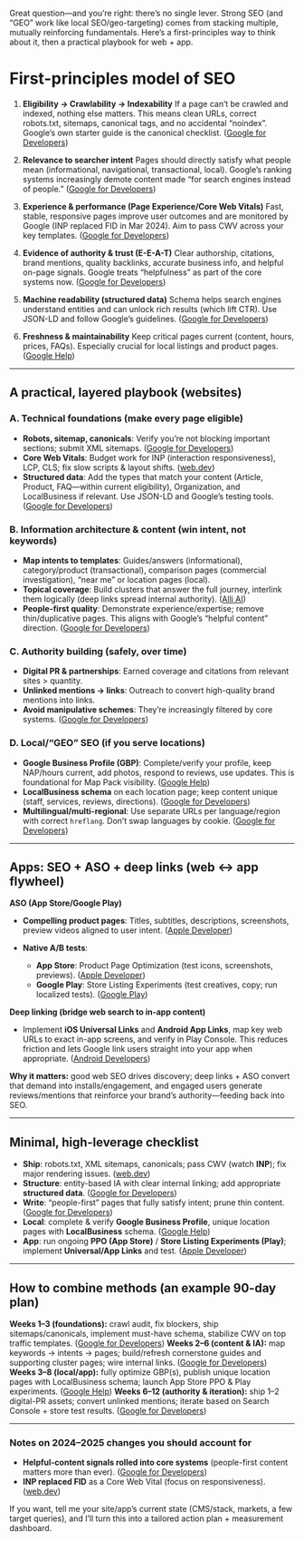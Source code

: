 Great question—and you’re right: there’s no single lever. Strong SEO (and “GEO” work like local SEO/geo-targeting) comes from stacking multiple, mutually reinforcing fundamentals. Here’s a first-principles way to think about it, then a practical playbook for web + app.

# First-principles model of SEO

1. **Eligibility → Crawlability → Indexability**
   If a page can’t be crawled and indexed, nothing else matters. This means clean URLs, correct robots.txt, sitemaps, canonical tags, and no accidental “noindex”. Google’s own starter guide is the canonical checklist. ([Google for Developers][1])

2. **Relevance to searcher intent**
   Pages should directly satisfy what people mean (informational, navigational, transactional, local). Google’s ranking systems increasingly demote content made “for search engines instead of people.” ([Google for Developers][2])

3. **Experience & performance (Page Experience/Core Web Vitals)**
   Fast, stable, responsive pages improve user outcomes and are monitored by Google (INP replaced FID in Mar 2024). Aim to pass CWV across your key templates. ([Google for Developers][3])

4. **Evidence of authority & trust (E-E-A-T)**
   Clear authorship, citations, brand mentions, quality backlinks, accurate business info, and helpful on-page signals. Google treats “helpfulness” as part of the core systems now. ([Google for Developers][2])

5. **Machine readability (structured data)**
   Schema helps search engines understand entities and can unlock rich results (which lift CTR). Use JSON-LD and follow Google’s guidelines. ([Google for Developers][4])

6. **Freshness & maintainability**
   Keep critical pages current (content, hours, prices, FAQs). Especially crucial for local listings and product pages. ([Google Help][5])

---

## A practical, layered playbook (websites)

### A. Technical foundations (make every page eligible)

* **Robots, sitemap, canonicals**: Verify you’re not blocking important sections; submit XML sitemaps. ([Google for Developers][1])
* **Core Web Vitals**: Budget work for INP (interaction responsiveness), LCP, CLS; fix slow scripts & layout shifts. ([web.dev][6])
* **Structured data**: Add the types that match your content (Article, Product, FAQ—within current eligibility), Organization, and LocalBusiness if relevant. Use JSON-LD and Google’s testing tools. ([Google for Developers][4])

### B. Information architecture & content (win intent, not keywords)

* **Map intents to templates**: Guides/answers (informational), category/product (transactional), comparison pages (commercial investigation), “near me” or location pages (local).
* **Topical coverage**: Build clusters that answer the full journey, interlink them logically (deep links spread internal authority). ([Alli AI][7])
* **People-first quality**: Demonstrate experience/expertise; remove thin/duplicative pages. This aligns with Google’s “helpful content” direction. ([Google for Developers][2])

### C. Authority building (safely, over time)

* **Digital PR & partnerships**: Earned coverage and citations from relevant sites > quantity.
* **Unlinked mentions → links**: Outreach to convert high-quality brand mentions into links.
* **Avoid manipulative schemes**: They’re increasingly filtered by core systems. ([Google for Developers][8])

### D. Local/“GEO” SEO (if you serve locations)

* **Google Business Profile (GBP)**: Complete/verify your profile, keep NAP/hours current, add photos, respond to reviews, use updates. This is foundational for Map Pack visibility. ([Google Help][5])
* **LocalBusiness schema** on each location page; keep content unique (staff, services, reviews, directions). ([Google for Developers][9])
* **Multilingual/multi-regional**: Use separate URLs per language/region with correct `hreflang`. Don’t swap languages by cookie. ([Google for Developers][10])

---

## Apps: SEO + ASO + deep links (web ↔ app flywheel)

**ASO (App Store/Google Play)**

* **Compelling product pages**: Titles, subtitles, descriptions, screenshots, preview videos aligned to user intent. ([Apple Developer][11])
* **Native A/B tests**:

  * **App Store**: Product Page Optimization (test icons, screenshots, previews). ([Apple Developer][12])
  * **Google Play**: Store Listing Experiments (test creatives, copy; run localized tests). ([Google Play][13])

**Deep linking (bridge web search to in-app content)**

* Implement **iOS Universal Links** and **Android App Links**, map key web URLs to exact in-app screens, and verify in Play Console. This reduces friction and lets Google link users straight into your app when appropriate. ([Android Developers][14])

**Why it matters:** good web SEO drives discovery; deep links + ASO convert that demand into installs/engagement, and engaged users generate reviews/mentions that reinforce your brand’s authority—feeding back into SEO.

---

## Minimal, high-leverage checklist

* **Ship**: robots.txt, XML sitemaps, canonicals; pass CWV (watch **INP**); fix major rendering issues. ([web.dev][6])
* **Structure**: entity-based IA with clear internal linking; add appropriate **structured data**. ([Google for Developers][4])
* **Write**: “people-first” pages that fully satisfy intent; prune thin content. ([Google for Developers][2])
* **Local**: complete & verify **Google Business Profile**, unique location pages with **LocalBusiness** schema. ([Google Help][5])
* **App**: run ongoing **PPO (App Store)** / **Store Listing Experiments (Play)**; implement **Universal/App Links** and test. ([Apple Developer][12])

---

## How to combine methods (an example 90-day plan)

**Weeks 1–3 (foundations):** crawl audit, fix blockers, ship sitemaps/canonicals, implement must-have schema, stabilize CWV on top traffic templates. ([Google for Developers][1])
**Weeks 2–6 (content & IA):** map keywords → intents → pages; build/refresh cornerstone guides and supporting cluster pages; wire internal links. ([Google for Developers][2])
**Weeks 3–8 (local/app):** fully optimize GBP(s), publish unique location pages with LocalBusiness schema; launch App Store PPO & Play experiments. ([Google Help][5])
**Weeks 6–12 (authority & iteration):** ship 1–2 digital-PR assets; convert unlinked mentions; iterate based on Search Console + store test results. ([Google for Developers][15])

---

### Notes on 2024–2025 changes you should account for

* **Helpful-content signals rolled into core systems** (people-first content matters more than ever). ([Google for Developers][2])
* **INP replaced FID** as a Core Web Vital (focus on responsiveness). ([web.dev][6])

If you want, tell me your site/app’s current state (CMS/stack, markets, a few target queries), and I’ll turn this into a tailored action plan + measurement dashboard.

[1]: https://developers.google.com/search/docs/fundamentals/seo-starter-guide?utm_source=chatgpt.com "SEO Starter Guide: The Basics | Google Search Central"
[2]: https://developers.google.com/search/docs/appearance/ranking-systems-guide?utm_source=chatgpt.com "A Guide to Google Search Ranking Systems"
[3]: https://developers.google.com/search/blog/2023/05/introducing-inp?utm_source=chatgpt.com "Introducing INP to Core Web Vitals"
[4]: https://developers.google.com/search/docs/appearance/structured-data/intro-structured-data?utm_source=chatgpt.com "Intro to How Structured Data Markup Works"
[5]: https://support.google.com/business/answer/7091?hl=en&utm_source=chatgpt.com "Tips to improve your local ranking on Google"
[6]: https://web.dev/blog/inp-cwv-march-12?utm_source=chatgpt.com "Interaction to Next Paint becomes a Core Web Vital on ..."
[7]: https://www.alliai.com/seo-glossary/deep-linking?utm_source=chatgpt.com "Deep Linking: What it is and Why it matters in SEO"
[8]: https://developers.google.com/search/blog/2024/08/august-2024-core-update?utm_source=chatgpt.com "What to know about our August 2024 core update"
[9]: https://developers.google.com/search/docs/appearance/structured-data/local-business?utm_source=chatgpt.com "Local Business (LocalBusiness) Structured Data"
[10]: https://developers.google.com/search/docs/specialty/international/managing-multi-regional-sites?utm_source=chatgpt.com "Managing Multi-Regional and Multilingual Sites"
[11]: https://developer.apple.com/app-store/product-page/?utm_source=chatgpt.com "Creating Your Product Page - App Store"
[12]: https://developer.apple.com/app-store/product-page-optimization/?utm_source=chatgpt.com "Product Page Optimization - App Store"
[13]: https://play.google.com/console/about/store-listing-experiments/?utm_source=chatgpt.com "Store listing experiments | Google Play Console"
[14]: https://developer.android.com/training/app-links?utm_source=chatgpt.com "Handling Android App Links | App architecture"
[15]: https://developers.google.com/search/docs?utm_source=chatgpt.com "Documentation to Improve SEO | Google Search Central"

